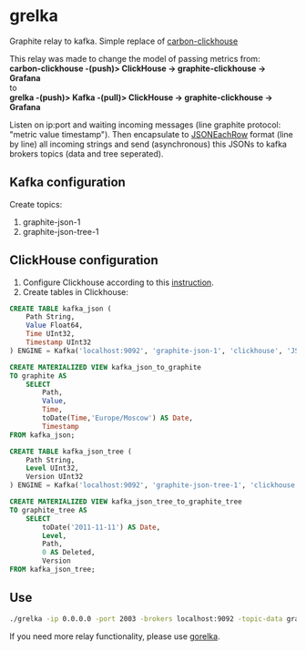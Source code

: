 # grelka
Graphite relay to kafka. Simple replace of [carbon-clickhouse](https://github.com/lomik/carbon-clickhouse)

This relay was made to change the model of passing metrics from:  
**carbon-clickhouse -(push)> ClickHouse -> graphite-clickhouse -> Grafana**  
to  
**grelka -(push)> Kafka -(pull)> ClickHouse -> graphite-clickhouse -> Grafana**

Listen on ip:port and waiting incoming messages (line graphite protocol: "metric value timestamp"). Then encapsulate to [JSONEachRow](https://clickhouse.yandex/docs/en/formats/jsoneachrow.html) format (line by line) all incoming strings and send (asynchronous) this JSONs to kafka brokers topics (data and tree seperated). 

## Kafka configuration
Create topics:
1. graphite-json-1
2. graphite-json-tree-1

## ClickHouse configuration
1. Configure Clickhouse according to this [instruction](https://github.com/lomik/carbon-clickhouse#clickhouse-configuration).
2. Create tables in Clickhouse:
```sql
CREATE TABLE kafka_json (
    Path String,
    Value Float64,
    Time UInt32,
    Timestamp UInt32
) ENGINE = Kafka('localhost:9092', 'graphite-json-1', 'clickhouse', 'JSONEachRow');

CREATE MATERIALIZED VIEW kafka_json_to_graphite 
TO graphite AS 
    SELECT 
        Path, 
        Value,
        Time,
        toDate(Time,'Europe/Moscow') AS Date,
        Timestamp
FROM kafka_json;

CREATE TABLE kafka_json_tree (
    Path String,
    Level UInt32,
    Version UInt32
) ENGINE = Kafka('localhost:9092', 'graphite-json-tree-1', 'clickhouse', 'JSONEachRow');

CREATE MATERIALIZED VIEW kafka_json_tree_to_graphite_tree 
TO graphite_tree AS 
    SELECT 
        toDate('2011-11-11') AS Date,
        Level,
        Path,
        0 AS Deleted,
        Version 
FROM kafka_json_tree;
```
## Use
```sh
./grelka -ip 0.0.0.0 -port 2003 -brokers localhost:9092 -topic-data graphite-json-1 -topic-tree graphite-json-tree-1
```
If you need more relay functionality, please use [gorelka](https://github.com/go-graphite/gorelka).

